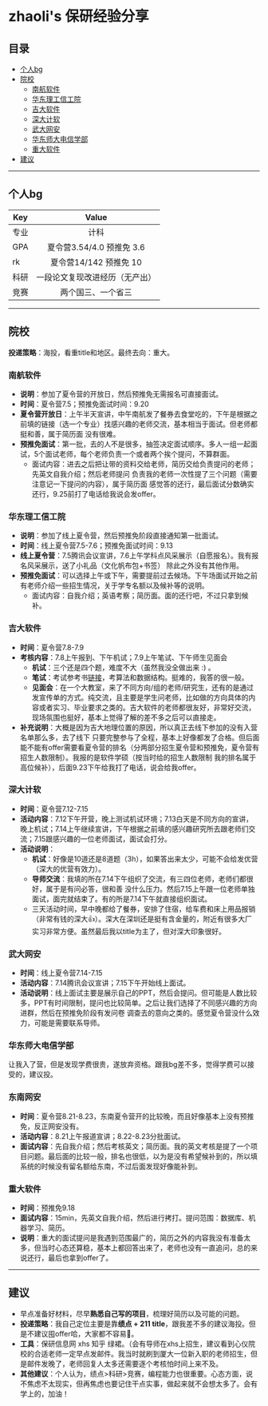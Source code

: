 # zhaoli's 保研经验分享

## 目录

- [个人bg](#%E4%B8%AA%E4%BA%BAbg)
- [院校](#%E9%99%A2%E6%A0%A1)
    - [南航软件](#%E5%8D%97%E8%88%AA%E8%BD%AF%E4%BB%B6)
    - [华东理工信工院](#%E5%8D%8E%E4%B8%9C%E7%90%86%E5%B7%A5%E4%BF%A1%E5%B7%A5%E9%99%A2)
    - [吉大软件](#%E5%90%89%E5%A4%A7%E8%BD%AF%E4%BB%B6)
    - [深大计软](#%E6%B7%B1%E5%A4%A7%E8%AE%A1%E8%BD%AF)
    - [武大网安](#%E6%AD%A6%E5%A4%A7%E7%BD%91%E5%AE%89)
    - [华东师大电信学部](#%E5%8D%8E%E4%B8%9C%E5%B8%88%E5%A4%A7%E7%94%B5%E4%BF%A1%E5%AD%A6%E9%83%A8)
    - [重大软件](#%E9%87%8D%E5%A4%A7%E8%BD%AF%E4%BB%B6)
- [建议](#%E5%BB%BA%E8%AE%AE)

* * *

## 个人bg

| Key | Value |
| --- | :---: |
| 专业  | 计科 |
| GPA | 夏令营3.54/4.0 预推免 3.6 |
| rk  | 夏令营14/142 预推免 10 |
| 科研  | 一段论文复现改进经历（无产出） |
| 竞赛  | 两个国三、一个省三 |

* * *

## 院校

**投递策略**：海投，看重title和地区。最终去向：重大。

### 南航软件

- **说明**：参加了夏令营的开放日，然后预推免无需报名可直接面试。
- **时间**：夏令营7.5；预推免面试时间：9.20
- **夏令营开放日**：上午半天宣讲，中午南航发了餐券去食堂吃的，下午是根据之前填的链接（选一个专业）找感兴趣的老师交流，基本相当于面试。但老师都挺和善，属于简历面 没有很难。
- **预推免面试**：第一批，去的人不是很多，抽签决定面试顺序。多人一组一起面试，5个面试老师，每个老师负责一个或者两个挨个提问，不算群面。
    - 面试内容：进去之后把让带的资料交给老师，简历交给负责提问的老师；先英文自我介绍；然后老师提问 负责我的老师一次性提了三个问题（需要注意记一下提问的内容），属于简历面 感觉答的还行，最后面试分数确实还行，9.25前打了电话给我说会发offer。

### 华东理工信工院

- **说明**：参加了线上夏令营，然后预推免阶段直接通知第一批面试。
- **时间**：线上夏令营7.5-7.6；预推免面试时间：9.13
- **线上夏令营**：7.5腾讯会议宣讲，7.6上午学科点风采展示（自愿报名）。我有报名风采展示，送了小礼品（文化帆布包+书签） 除此之外没有其他作用。
- **预推免面试**：可以选择上午或下午，需要提前过去候场。下午场面试开始之前有老师介绍一些招生情况，关于学专名额以及候补等的说明。
    - 面试内容：自我介绍；英语考察；简历面。面的还行吧，不过只拿到候补。

### 吉大软件

- **时间**：夏令营7.8-7.9
- **考核内容**：7.8上午报到、下午机试；7.9上午笔试、下午师生见面会
    - **机试**：三个还是四个题，难度不大（虽然我没全做出来 :) 。
    - **笔试**：考试参考书[链接](https://csw.jlu.edu.cn/info/1156/7904.htm)，考算法和数据结构。挺难的，我答的很一般。
    - **见面会**：在一个大教室，来了不同方向/组的老师/研究生，还有的是通过发宣传单的方式。纯交流，且主要是学生问老师，比如做的方向具体的内容或者实习、毕业要求之类的。吉大软件的老师都很友好，非常好交流，现场氛围也挺好，基本上觉得了解的差不多之后可以直接走。
- **补充说明**：大概是因为吉大地理位置的原因，所以真正去线下参加的没有入营名单那么多，去了线下 只要完整参与了全程，基本上好像都发了合格。但后面能不能有offer需要看夏令营的排名（分两部分招生夏令营和预推免，夏令营有招生人数限制）。我报的是软件学硕（按当时给的招生人数限制 我的排名属于高位候补），后面9.23下午给我打了电话，说会给我offer。

### 深大计软

- **时间**：夏令营7.12-7.15
- **活动内容**：7.12下午开营，晚上测试机试环境；7.13白天是不同方向的宣讲，晚上机试；7.14上午继续宣讲，下午根据之前填的感兴趣研究所去跟老师们交流；7.15跟感兴趣的一位老师面试，面试会打分。
- **活动说明**：
    - **机试**：好像是10道还是8道题（3h），如果答出来太少，可能不会给发优营（深大的优营有效力）。
    - **导师交流**：我填的所在7.14下午组织了交流，有三四位老师，老师们都很好，属于是有问必答，很和善 没什么压力。然后7.15上午跟一位老师单独面试，面完就结束了。有的所是7.14下午就直接组织面试。
    - 三天活动时间，早中晚都给了餐券，安排了住宿，给车费和床上用品报销（非常有钱的深大👍）。深大在深圳还是挺有含金量的，附近有很多大厂 实习非常方便。虽然最后我以title为主了，但对深大印象很好。

### 武大网安

- **时间**：线上夏令营7.14-7.15
- **活动内容**：7.14腾讯会议宣讲；7.15下午开始线上面试。
- **活动说明**：线上面试主要是展示自己的PPT，然后会提问。但可能是人数比较多，PPT有时间限制，提问也比较简单。之后让我们选择了不同感兴趣的方向进群，然后在预推免阶段有发问卷 调查去的意向之类的。感觉夏令营没什么效力，可能是需要联系导师。

### 华东师大电信学部

让我入了营，但是发现学费很贵，遂放弃资格。跟我bg差不多，觉得学费可以接受的，建议投。

### 东南网安

- **时间**：夏令营8.21-8.23，东南夏令营开的比较晚，而且好像基本上没有预推免，反正网安没有。
- **活动内容**：8.21上午报道宣讲；8.22-8.23分批面试。
- **面试内容**：先自我介绍；然后考核英文；简历面。我的英文考核是提了一个项目问题。最后面的比较一般，排名也很低，以为是没有希望候补到的，所以填系统的时候没有留名额给东南，不过后面发现好像能补到。

### 重大软件

- **时间**：预推免9.18
- **面试内容**：15min，先英文自我介绍，然后进行拷打。提问范围：数据库、机器学习、简历。
- **说明**：重大的面试提问是我遇到范围最广的，简历之外的内容我没有准备太多，但当时心态还算稳，基本上都回答出来了，老师也没有一直追问，总的来说还行，最后也拿到offer了。

* * *

## 建议

- 早点准备好材料，尽早**熟悉自己写的项目**，梳理好简历以及可能的问题。
- **投递策略**：我自己定位主要是靠**绩点 + 211 title**，跟我差不多的建议海投。但是不建议囤offer哈，大家都不容易🙏。
- **工具**：保研信息网 xhs 知乎 绿裙。（会有导师在xhs上招生，建议看到心仪院校的合适老师一定早点发邮件。我当时就刷到厦大一位新入职的老师招生，但是邮件发晚了，老师回复人太多还需要逐个考核怕时间上来不及。
- **其他建议**：个人认为，绩点>科研>竞赛，编程能力也很重要。心态方面，说不焦虑不太现实，但再焦虑也要记住干点实事，做起来就不会想太多了。会有学上的，加油！
